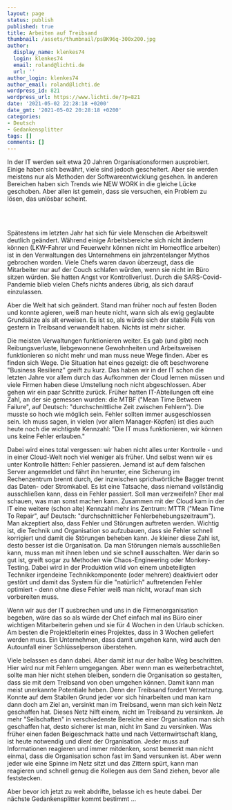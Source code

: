```yaml
---
layout: page
status: publish
published: true
title: Arbeiten auf Treibsand
thumbnail: /assets/thumbnail/psBK96q-300x200.jpg
author:
  display_name: klenkes74
  login: klenkes74
  email: roland@lichti.de
  url: ''
author_login: klenkes74
author_email: roland@lichti.de
wordpress_id: 821
wordpress_url: https://www.lichti.de/?p=821
date: '2021-05-02 22:28:18 +0200'
date_gmt: '2021-05-02 20:28:18 +0200'
categories:
- Deutsch
- Gedankensplitter
tags: []
comments: []
---
```

<p><!-- wp:paragraph --></p>
<p>In der IT werden seit etwa 20 Jahren Organisationsformen ausprobiert. Einige haben sich bewährt, viele sind jedoch gescheitert. Aber sie werden meistens nur als Methoden der Softwareentwicklung gesehen. In anderen Bereichen haben sich Trends wie NEW WORK in die gleiche Lücke geschoben. Aber allen ist gemein, dass sie versuchen, ein Problem zu lösen, das unlösbar scheint.</p>
<p><!-- /wp:paragraph --></p>
<p><!-- wp:more --><br />
<!--more--><br />
<!-- /wp:more --></p>
<p><!-- wp:paragraph --></p>
<p>Spätestens im letzten Jahr hat sich für viele Menschen die Arbeitswelt deutlich geändert. Während einige Arbeitsbereiche sich nicht ändern können (LKW-Fahrer und Feuerwehr können nicht im Homeoffice arbeiten) ist in den Verwaltungen des Unternehmens ein jahrzentelanger Mythos gebrochen worden. Viele Chefs waren davon überzeugt, dass die Mitarbeiter nur auf der Couch schlafen würden, wenn sie nicht im Büro sitzen würden. Sie hatten Angst vor Kontrollverlust. Durch die SARS-Covid-Pandemie  blieb vielen Chefs nichts anderes übrig, als sich darauf einzulassen.</p>
<p><!-- /wp:paragraph --></p>
<p><!-- wp:paragraph --></p>
<p>Aber die Welt hat sich geändert. Stand man früher noch auf festen Boden und konnte agieren, weiß man heute nicht, wann sich als ewig geglaubte Grundsätze als alt erweisen. Es ist so, als würde sich der stabile Fels von gestern in Treibsand verwandelt haben. Nichts ist mehr sicher.</p>
<p><!-- /wp:paragraph --></p>
<p><!-- wp:paragraph --></p>
<p>Die meisten Verwaltungen funktionieren weiter. Es gab (und gibt) noch Reibungsverluste, liebgewonnene Gewohnheiten und Arbeitsweisen funktionieren so nicht mehr und man muss neue Wege finden. Aber es finden sich Wege. Die Situation hat eines gezeigt: die oft beschworene "Business Resilienz" greift zu kurz. Das haben wir in der IT schon die letzten Jahre vor allem durch das Aufkommen der Cloud lernen müssen und viele Firmen haben diese Umstellung noch nicht abgeschlossen.  Aber gehen wir ein paar Schritte zurück. Früher hatten IT-Abteilungen oft eine Zahl, an der sie gemessen wurden: die MTBF ("Mean Time Between Failure", auf Deutsch: "durchschnittliche Zeit zwischen Fehlern"). Die musste so hoch wie möglich sein. Fehler sollten immer ausgeschlossen sein. Ich muss sagen, in vielen (vor allem Manager-Köpfen) ist dies auch heute noch die wichtigste Kennzahl: "Die IT muss funktionieren, wir können uns keine Fehler erlauben."</p>
<p><!-- /wp:paragraph --></p>
<p><!-- wp:paragraph --></p>
<p>Dabei wird eines total vergessen: wir haben nicht alles unter Kontrolle - und in einer Cloud-Welt noch viel weniger als früher. Und selbst wenn wir es unter Kontrolle hätten: Fehler passieren. Jemand ist auf dem falschen Server angemeldet und fährt ihn herunter, eine Sicherung im Rechenzentrum brennt durch, der inzwischen sprichwörtliche Bagger trennt das Daten- oder Stromkabel. Es ist eine Tatsache, dass niemand vollständig ausschließen kann, dass ein Fehler passiert. Soll man verzweifeln? Eher mal schauen, was man sonst machen kann. Zusammen mit der Cloud kam in der IT eine weitere (schon alte) Kennzahl mehr ins Zentrum: MTTR ("Mean Time To Repair", auf Deutsch: "durchschnittlicher Fehlerbehebungszeitraum"). Man akzeptiert also, dass Fehler und Störungen auftreten werden. Wichtig ist, die Technik und Organisation so aufzubauen, dass sie Fehler schnell korrigiert und damit die Störungen beheben kann. Je kleiner diese Zahl ist, desto besser ist die Organisation. Da man Störungen niemals ausschließen kann, muss man mit ihnen leben und sie schnell ausschalten. Wer darin so gut ist, greift sogar zu Methoden wie Chaos-Engineering oder Monkey-Testing. Dabei wird in der Produktion wild von einem unbeteiligten Techniker irgendeine Technikkomponente (oder mehrere) deaktiviert oder gestört und damit das System für die "natürlich" auftretenden Fehler optimiert - denn ohne diese Fehler weiß man nicht, worauf man sich vorbereiten muss.</p>
<p><!-- /wp:paragraph --></p>
<p><!-- wp:paragraph --></p>
<p>Wenn wir aus der IT ausbrechen und uns in die Firmenorganisation begeben, wäre das so als würde der Chef einfach mal ins Büro einer wichtigen Mitarbeiterin gehen und sie für 4 Wochen in den Urlaub schicken. Am besten die Projektleiterin eines Projektes, dass in 3 Wochen geliefert werden muss. Ein Unternehmen, dass damit umgehen kann, wird auch den Autounfall einer Schlüsselperson überstehen.</p>
<p><!-- /wp:paragraph --></p>
<p><!-- wp:paragraph --></p>
<p>Viele belassen es dann dabei. Aber damit ist nur der halbe Weg beschritten. Hier wird nur mit Fehlern umgegangen. Aber wenn man es weiterbetrachtet, sollte man hier nicht stehen bleiben, sondern die Organisation so gestalten, dass sie mit dem Treibsand von oben umgehen können. Damit kann man meist unerkannte Potentiale heben. Denn der Treibsand fordert Vernetzung. Konnte auf dem Stabilen Grund jeder vor sich hinarbeiten und man kam dann doch am Ziel an, versinkt man im Treibsand, wenn man sich kein Netz geschaffen hat. Dieses Netz hilft einem, nicht im Treibsand zu versinken. Je mehr "Seilschaften" in verschiedenste Bereiche einer Organisation man sich geschaffen hat, desto sicherer ist man, nicht im Sand zu versinken. Was früher einen faden Beigeschmack hatte und nach Vetternwirtschaft klang, ist heute notwendig und dient der Organisation. Jeder muss auf Informationen reagieren und immer mitdenken, sonst bemerkt man nicht einmal, dass die Organisation schon fast im Sand versunken ist. Aber wenn jeder wie eine Spinne im Netz sitzt und das Zittern spürt, kann man reagieren und schnell genug die Kollegen aus dem Sand ziehen, bevor alle feststecken.</p>
<p><!-- /wp:paragraph --></p>
<p><!-- wp:paragraph --></p>
<p>Aber bevor ich jetzt zu weit abdrifte, belasse ich es heute dabei. Der nächste Gedankensplitter kommt bestimmt ...</p>
<p><!-- /wp:paragraph --></p>
